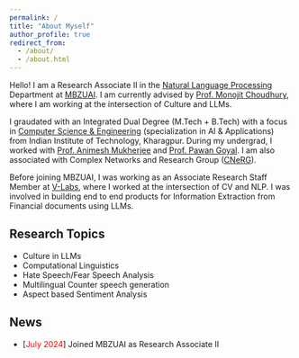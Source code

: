 ```yaml
---
permalink: /
title: "About Myself"
author_profile: true
redirect_from: 
  - /about/
  - /about.html
---
```


Hello! I am a Research Associate II in the [Natural Language Processing](https://mbzuai.ac.ae/research/department/natural-language-processing-department/) Department  at [MBZUAI](https://mbzuai.ac.ae/). I am currently advised by [Prof. Monojit Choudhury](https://mbzuai.ac.ae/study/faculty/monojit-choudhury/), where I am working at the intersection of Culture and LLMs.

I graudated with an Integrated Dual Degree (M.Tech + B.Tech) with a focus in [Computer Science & Engineering](https://cse.iitkgp.ac.in/) (specialization in AI & Applications) from Indian Institute of Technology, Kharagpur. During my undergrad, I worked with [Prof. Animesh Mukherjee](https://cse.iitkgp.ac.in/~animeshm/) and [Prof. Pawan Goyal](https://cse.iitkgp.ac.in/~pawang/). I am also associated with Complex Networks and Research Group ([CNeRG](https://cnerg-iitkgp.github.io/)).

Before joining MBZUAI, I was working as an Associate Research Staff Member at [V-Labs](https://www.v-labs.ai/), where I worked at the intersection of CV and NLP. I was involved in building end to end products for Information Extraction from Financial documents using LLMs.

## Research Topics
- Culture in LLMs
- Computational Linguistics
- Hate Speech/Fear Speech Analysis
- Multilingual Counter speech generation
- Aspect based Sentiment Analysis

## News
- [<span style="color: red">July 2024</span>] Joined MBZUAI as Research Associate II
